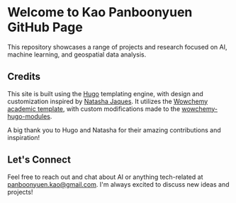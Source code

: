 # Welcome to Kao Panboonyuen GitHub Page

This repository showcases a range of projects and research focused on AI, machine learning, and geospatial data analysis.

## Credits

This site is built using the [Hugo](https://gohugo.io) templating engine, with design and customization inspired by [Natasha Jaques](https://natashajaques.com). It utilizes the [Wowchemy](https://wowchemy.com/?utm_campaign=poweredby) [academic template](https://github.com/wowchemy/starter-hugo-academic), with custom modifications made to the [wowchemy-hugo-modules](https://github.com/wowchemy/wowchemy-hugo-modules).

A big thank you to Hugo and Natasha for their amazing contributions and inspiration!

## Let's Connect

Feel free to reach out and chat about AI or anything tech-related at [panboonyuen.kao@gmail.com](mailto:panboonyuen.kao@gmail.com). I'm always excited to discuss new ideas and projects!